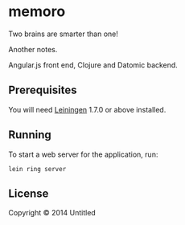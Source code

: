 # memoro

Two brains are smarter than one!

Another notes.

Angular.js front end, Clojure and Datomic backend.

## Prerequisites

You will need [Leiningen][1] 1.7.0 or above installed.

[1]: https://github.com/technomancy/leiningen

## Running

To start a web server for the application, run:

    lein ring server

## License

Copyright © 2014 Untitled

